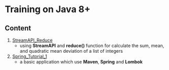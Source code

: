 # Training on Java 8+
 
## Content
1. [StreamAPI_Reduce](./StreamAPI_Reduce)
    - using **StreamAPI** and **reduce()** function for calculate the sum, mean, and quadratic mean deviation of a list of integers
2. [Spring_Tutorial_1](./Spring_Tutorial_1)
    - a basic application which use **Maven**, **Spring** and **Lombok**

